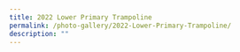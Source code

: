 ```yaml
---
title: 2022 Lower Primary Trampoline
permalink: /photo-gallery/2022-Lower-Primary-Trampoline/
description: ""
---
```

